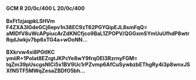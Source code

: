 #### GCM R 20/0c/400 L 20/0c/400
**BxFt1zjaqpkLSHVm**<br/>**F4ZXA3lGdeGCj6epv1n38EC9zT62PGYQipEJL8smFqQ=**<br/>**aMlDfV8uWcAPpiucArZdKNCfjco9BaL1ZPOPV/QGGxmSYmUuUfhdP8wtrRqdJwkjv7bp6xTG4a+wOoNN...**<br/><br/>
**BXkrvw4xi8PGtlKC**<br/>**ymiiR+1PoIat8EZrgtJKPcYe8wY9frqOEI3RzrnyFGM=**<br/>**tqZm39pUscgsNlCi5x1BV9Uc1rPZvmp6AfCuSywbzbEThgRy4i3p8wnxJSXfN5TF5MWqZesaZBDfO5bh...**